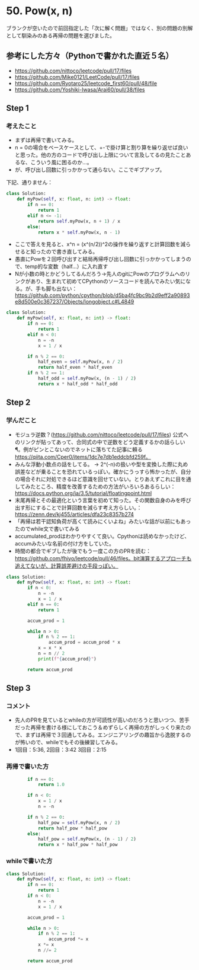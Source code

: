 # 50. Pow(x, n)
ブランクが空いたので前回指定した「次に解く問題」ではなく、別の問題の別解として馴染みのある再帰の問題を選びました。

## 参考にした方々（Pythonで書かれた直近５名）
- https://github.com/nittoco/leetcode/pull/17/files
- https://github.com/Mike0121/LeetCode/pull/17/files
- https://github.com/Ryotaro25/leetcode_first60/pull/48/file
- https://github.com/Yoshiki-Iwasa/Arai60/pull/38/files

## Step 1
### 考えたこと
- まずは再帰で書いてみる。
- n = 0の場合をベースケースとして、+-で掛け算と割り算を繰り返せば良いと思った。他の方のコードで呼び出し上限について言及してるの見たことあるな、こういう風に困るのか…。
- が、呼び出し回数に引っかかって通らない。ここでギブアップ。

下記、通りません：
```Python
class Solution:
    def myPow(self, x: float, n: int) -> float:
        if n == 0:
            return 1
        elif n <= -1:
            return self.myPow(x, n + 1) / x
        else:
            return x * self.myPow(x, n - 1)
```

- ここで答えを見ると、x^n = (x^(n/2))^2の操作を繰り返すと計算回数を減らせると知ったので書き直してみる。
- 愚直にPowを２回呼び出すと結局再帰呼び出し回数に引っかかってしまうので、temp的な変数（half…）に入れ直す
- Nが小数の時とかどうしてるんだろう→先人のgitにPowのプログラムへのリンクがあり、生まれて初めてCPythonのソースコードを読んでみたい気になる。が、手も脚も出ない：https://github.com/python/cpython/blob/d5ba4fc9bc9b2d9eff2a90893e8d500e0c367237/Objects/longobject.c#L4849

```Python
class Solution:
    def myPow(self, x: float, n: int) -> float:
        if n == 0:
            return 1
        elif n < 0:
            n = -n
            x = 1 / x

        if n % 2 == 0:
            half_even = self.myPow(x, n / 2)
            return half_even * half_even
        if n % 2 == 1:
            half_odd = self.myPow(x, (n - 1) / 2)
            return x * half_odd * half_odd
```


## Step 2
### 学んだこと
- モジュラ逆数？(https://github.com/nittoco/leetcode/pull/17/files) 公式へのリンクが貼ってあって、合同式の中で逆数をどう定義するかの話らしい ¶。例がピンとこないのでネットに落ちてた記事に頼る https://qiita.com/Cper0/items/1dc7e7db1eddcbfd259f。
- みんな浮動小数点の話をしてる。 → 2^(-n)の扱いや型を変換した際に丸め誤差などが乗ることを恐れているっぽい。確かにうっすら怖かったが、自分の場合それに対処できるほど意識を回せていない。とりあえずこれに目を通してみたところ、精度を改善するための方法がいろいろあるらしい：https://docs.python.org/ja/3.5/tutorial/floatingpoint.html
- 末尾再帰とその最適化という言葉を初めて知った。その関数自身のみを呼び出す形にすることで計算回数を減らす考え方らしい。：https://zenn.dev/kj455/articles/dfa23c8357b274
- 「再帰は若干認知負荷が高くて読みにくいよね」みたいな話が以前にもあったのでwhile文で書いてみる
- accumulated_prodはわかりやすくて良い。Cpythonは読めなかったけど、accumみたいな名前の付け方をしていた。
- 時間の都合でギブしたが後でもう一度この方のPRを読む：https://github.com/fhiyo/leetcode/pull/46/files。bit演算するアプローチも追えてないが、計算誤差避けの手段っぽい。

```Python
class Solution:
    def myPow(self, x: float, n: int) -> float:
        if n < 0:
            n = -n
            x = 1 / x
        elif n == 0:
            return 1

        accum_prod = 1

        while n > 0:
            if n % 2 == 1:
                accum_prod = accum_prod * x
            x = x * x
            n = n // 2
            print(f"{accum_prod}")

        return accum_prod
```

## Step 3

### コメント
- 先人のPRを見ているとwhileの方が可読性が高いのだろうと思いつつ、苦手だった再帰を書ける様にしておこう＆めずらしく再帰の方がしっくり来たので、まずは再帰で３回通してみる。エンジニアリングの趣旨から逸脱するのが怖いので、whileでもその後練習してみる。
- 1回目：5:36, 2回目：3:42 3回目：2:15

### 再帰で書いた方
```Python
        if n == 0:
            return 1.0

        if n < 0:
            x = 1 / x
            n = -n

        if n % 2 == 0:
            half_pow = self.myPow(x, n / 2)
            return half_pow * half_pow
        else:
            half_pow = self.myPow(x, (n - 1) / 2)
            return x * half_pow * half_pow
```

### whileで書いた方
```Python
class Solution:
    def myPow(self, x: float, n: int) -> float:
        if n == 0:
            return 1
        if n < 0:
            n = -n
            x = 1 / x

        accum_prod = 1

        while n > 0:
            if n % 2 == 1:
                accum_prod *= x
            x *= x
            n //= 2

        return accum_prod
```
